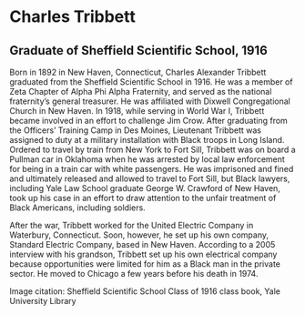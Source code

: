 # Charles Tribbett
## Graduate of Sheffield Scientific School, 1916
Born in 1892 in New Haven, Connecticut, Charles Alexander Tribbett graduated from the Sheffield Scientific School in 1916. He was a member of Zeta Chapter of Alpha Phi Alpha Fraternity, and served as the national fraternity’s general treasurer. He was affiliated with Dixwell Congregational Church in New Haven. In 1918, while serving in World War I, Tribbett became involved in an effort to challenge Jim Crow. After graduating from the Officers’ Training Camp in Des Moines, Lieutenant Tribbett was assigned to duty at a military installation with Black troops in Long Island. Ordered to travel by train from New York to Fort Sill, Tribbett was on board a Pullman car in Oklahoma when he was arrested by local law enforcement for being in a train car with white passengers. He was imprisoned and fined and ultimately released and allowed to travel to Fort Sill, but Black lawyers, including Yale Law School graduate George W. Crawford of New Haven, took up his case in an effort to draw attention to the unfair treatment of Black Americans, including soldiers. 

After the war, Tribbett worked for the United Electric Company in Waterbury, Connecticut. Soon, however, he set up his own company, Standard Electric Company, based in New Haven. According to a 2005 interview with his grandson, Tribbett set up his own electrical company because opportunities were limited for him as a Black man in the private sector. He moved to Chicago a few years before his death in 1974.

Image citation: Sheffield Scientific School Class of 1916 class book, Yale University Library
